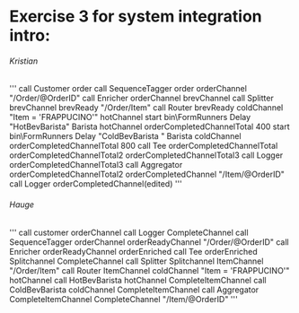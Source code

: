 Exercise 3 for system integration intro: 
====================================
###### Kristian
'''
call Customer order
call SequenceTagger order orderChannel "/Order/@OrderID" 
call Enricher orderChannel brevChannel
call Splitter brevChannel brevReady "/Order/Item"
call  Router brevReady coldChannel "Item = 'FRAPPUCINO'" hotChannel
start bin\FormRunners Delay "HotBevBarista" Barista hotChannel orderCompletedChannelTotal 400
start bin\FormRunners Delay "ColdBevBarista " Barista coldChannel orderCompletedChannelTotal 800
call Tee orderCompletedChannelTotal orderCompletedChannelTotal2 orderCompletedChannelTotal3
call Logger orderCompletedChannelTotal3
call Aggregator orderCompletedChannelTotal2 orderCompletedChannel "/Item/@OrderID" 
call Logger orderCompletedChannel(edited)
'''
###### Hauge
'''
call customer orderChannel 
call Logger CompleteChannel 
call SequenceTagger orderChannel orderReadyChannel "/Order/@OrderID" 
call Enricher orderReadyChannel orderEnriched 
call Tee orderEnriched Splitchannel CompleteChannel 
call Splitter Splitchannel ItemChannel "/Order/Item" 
call Router ItemChannel coldChannel "Item = 'FRAPPUCINO'" hotChannel 
call HotBevBarista hotChannel CompleteItemChannel 
call ColdBevBarista coldChannel CompleteItemChannel 
call Aggregator CompleteItemChannel CompleteChannel "/Item/@OrderID"
'''
